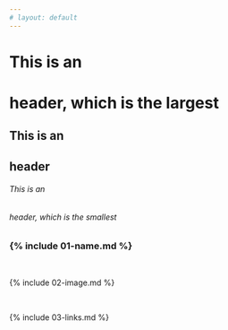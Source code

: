 ```yaml
---
# layout: default
---
```

# This is an <h1> header, which is the largest
## This is an <h2> header
###### This is an <h6> header, which is the smallest
### {% include 01-name.md %}

<br>

{% include 02-image.md %}

<br>

{% include 03-links.md %}

